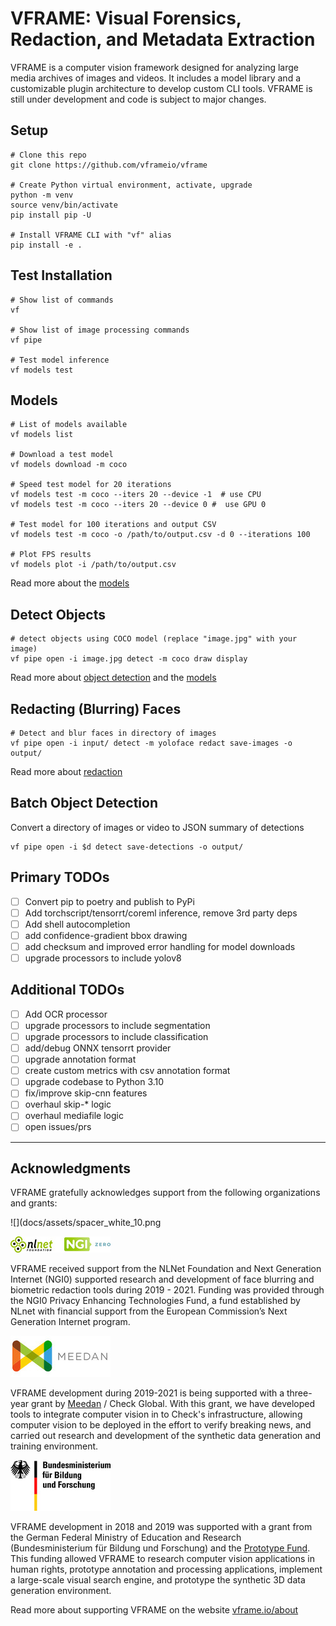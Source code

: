 # VFRAME: Visual Forensics, Redaction, and Metadata Extraction

VFRAME is a computer vision framework designed for analyzing large media archives of images and videos. It includes a model library and a customizable plugin architecture to develop custom CLI tools. VFRAME is still under development and code is subject to major changes.


## Setup

```
# Clone this repo
git clone https://github.com/vframeio/vframe

# Create Python virtual environment, activate, upgrade
python -m venv
source venv/bin/activate
pip install pip -U

# Install VFRAME CLI with "vf" alias
pip install -e .
```


## Test Installation
```
# Show list of commands
vf

# Show list of image processing commands
vf pipe

# Test model inference
vf models test
```


## Models
```
# List of models available
vf models list

# Download a test model
vf models download -m coco

# Speed test model for 20 iterations
vf models test -m coco --iters 20 --device -1  # use CPU
vf models test -m coco --iters 20 --device 0 #  use GPU 0

# Test model for 100 iterations and output CSV
vf models test -m coco -o /path/to/output.csv -d 0 --iterations 100

# Plot FPS results
vf models plot -i /path/to/output.csv

```

Read more about the [models](docs/models.md)


## Detect Objects
```
# detect objects using COCO model (replace "image.jpg" with your image)
vf pipe open -i image.jpg detect -m coco draw display
```

Read more about [object detection](docs/object-detection.md) and the [models](docs/models.md)


## Redacting (Blurring) Faces
```
# Detect and blur faces in directory of images
vf pipe open -i input/ detect -m yoloface redact save-images -o output/
```

Read more about [redaction](docs/redaction.md)


## Batch Object Detection

Convert a directory of images or video to JSON summary of detections
```
vf pipe open -i $d detect save-detections -o output/
```


## Primary TODOs

- [ ] Convert pip to poetry and publish to PyPi
- [ ] Add torchscript/tensorrt/coreml inference, remove 3rd party deps
- [ ] Add shell autocompletion
- [ ] add confidence-gradient bbox drawing
- [ ] add checksum and improved error handling for model downloads
- [ ] upgrade processors to include yolov8

## Additional TODOs

- [ ] Add OCR processor
- [ ] upgrade processors to include segmentation
- [ ] upgrade processors to include classification
- [ ] add/debug ONNX tensorrt provider
- [ ] upgrade annotation format
- [ ] create custom metrics with csv annotation format
- [ ] upgrade codebase to Python 3.10
- [ ] fix/improve skip-cnn features
- [ ] overhaul skip-* logic
- [ ] overhaul mediafile logic
- [ ] open issues/prs

---

## Acknowledgments

VFRAME gratefully acknowledges support from the following organizations and grants:

![](docs/assets/spacer_white_10.png

![](docs/assets/nlnet.jpg)

VFRAME received support from the NLNet Foundation and Next Generation Internet (NGI0) supported research and development of face blurring and biometric redaction tools during 2019 - 2021. Funding was provided through the NGI0 Privacy Enhancing Technologies Fund, a fund established by NLnet with financial support from the European Commission’s Next Generation Internet program. 

![](docs/assets/meedan.jpg)

VFRAME development during 2019-2021 is being supported with a three-year grant by [Meedan](https://meedan.com) / Check Global. With this grant, we have developed tools to integrate computer vision in to Check's infrastructure, allowing computer vision to be deployed in the effort to verify breaking news, and carried out research and development of the synthetic data generation and training environment.

![](docs/assets/bmbf.jpg)

VFRAME development in 2018 and 2019 was supported with a grant from the German Federal Ministry of Education and Research (Bundesministerium für Bildung und Forschung) and the [Prototype Fund](https://prototypefund.de). This funding allowed VFRAME to research computer vision applications in human rights, prototype annotation and processing applications, implement a large-scale visual search engine, and prototype the synthetic 3D data generation environment.

Read more about supporting VFRAME on the website [vframe.io/about](https://vframe.io/about)